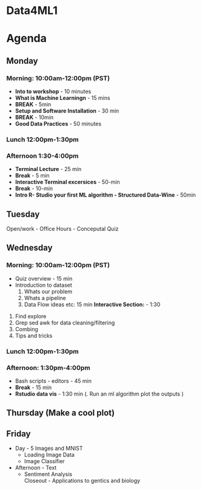 # Data4ML1
# Agenda

## **Monday** 
### **Morning**: 10:00am-12:00pm (PST)

* **Into to workshop** - 10 minutes
* **What is Machine Learningn** - 15 mins
* **BREAK** - 5min
* **Setup and Software Installation** - 30 min
* **BREAK** - 10min
* **Good Data Practices** - 50 minutes

### Lunch 12:00pm-1:30pm
### Afternoon 1:30-4:00pm
* **Terminal Lecture** - 25 min
* **Break** - 5 min
* **Interactive Terminal excersices** - 50-min
* **Break** - 10-min 
* **Intro R- Studio your first ML algorithm - Structured Data-Wine** - 50min

## Tuesday
Open/work - Office Hours - Conceputal Quiz

## Wednesday 

### **Morning**: 10:00am-12:00pm (PST)
* Quiz overview - 15 min
* Introduction to dataset 
    1. Whats our problem 
    2. Whats a pipeline
    3. Data Flow ideas etc: 15 min
**Interactive Section:** - 1:30
1. Find explore
2. Grep sed awk for data cleaning/filtering
3. Combing
4. Tips and tricks

### Lunch 12:00pm-1:30pm

### **Afternoon**: 1:30pm-4:00pm

* Bash scripts - editors - 45 min
* **Break** - 15 min
*  **Rstudio data vis** -  1:30 min     (. Run an ml algorithm plot the outputs  ) 

## Thursday (Make a cool plot)

## Friday
* Day - 5 Images and MNIST
    * Loading Image Data
    * Image Classifier 
* Afternoon - Text
    * Sentiment Analysis   
Closeout - Applications to gentics and biology

